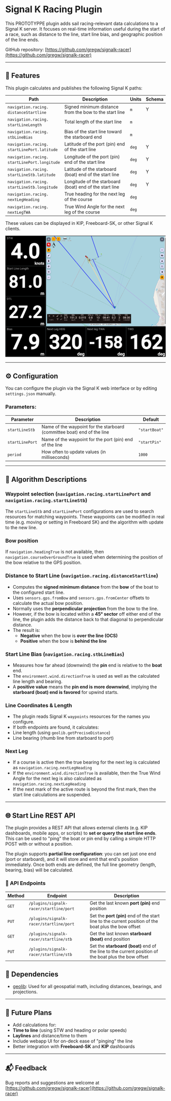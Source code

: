 # Signal K Racing Plugin

This PROTOTYPPE plugin adds sail racing-relevant data calculations to a Signal K server. It focuses on real-time information useful during the start of a race, such as distance to the line, start line bias, and geographic position of the line ends.

GitHub repository: [https://github.com/gregw/signalk-racer](https://github.com/gregw/signalk-racer)

---

## 📌 Features

This plugin calculates and publishes the following Signal K paths:

| Path                                        | Description                                             | Units   | Schema |
|---------------------------------------------|---------------------------------------------------------|---------|--------|
| `navigation.racing.`<br/>`distanceStartline`       | Signed minimum distance from the bow to the start line  | `m`     | Y      |
| `navigation.racing.`<br/>`startLineLength`         | Total length of the start line                          | `m`     |        |
| `navigation.racing.`<br/>`stbLineBias`             | Bias of the start line toward the starboard end         | `m`     |        |
| `navigation.racing.`<br/>`startLinePort.latitude`  | Latitude of the port (pin) end of the start line        | `deg`   | Y      |
| `navigation.racing.`<br/>`startLinePort.longitude` | Longitude of the port (pin) end of the start line       | `deg`   | Y      |
| `navigation.racing.`<br/>`startLineStb.latitude`   | Latitude of the starboard (boat) end of the start line  | `deg`   | Y      |
| `navigation.racing.`<br/>`startLineStb.longitude`  | Longitude of the starboard (boat) end of the start line | `deg`   | Y      |
| `navigation.racing.`<br/>`nextLegHeading`          | True heading for the next leg of the course             | `deg`   |        |
| `navigation.racing.`<br/>`nextLegTWA`              | True Wind Angle for the next leg of the course          | `deg`   |        |

These values can be displayed in KIP, Freeboard-SK, or other Signal K clients.

![KIP and Freeboard Screenshot](kip-freeboard-screenshot.png)

---


## ⚙️ Configuration

You can configure the plugin via the Signal K web interface or by editing `settings.json` manually.

### Parameters:

| Parameter          | Description                                                                           | Default       |
|--------------------|---------------------------------------------------------------------------------------|---------------|
| `startLineStb`     | Name of the waypoint for the starboard (committee boat) end of the line               | `"startBoat"` |
| `startLinePort`    | Name of the waypoint for the port (pin) end of the line                               | `"startPin"`  |
| `period`           | How often to update values (in milliseconds)                                          | `1000`        |

---

## 🧠 Algorithm Descriptions

### Waypoint selection (`navigation.racing.startLinePort` and `navigation.racing.startLineStb`)

The `startLineStb` and `startLinePort` configurations are used to search resources for matching waypoints. These waypoints can be modified in real time (e.g. moving or setting in Freeboard SK) and the algorithm with update to the new line.

### Bow position

If `navigation.headingTrue` is not available, then `navigation.courseOverGroundTrue` is used when determining the position of the bow relative to the GPS position.

### Distance to Start Line (`navigation.racing.distanceStartline`)

- Computes the **signed minimum distance** from the **bow** of the boat to the configured start line.
- Uses `sensors.gps.fromBow` and `sensors.gps.fromCenter` offsets to calculate the actual bow position.
- Normally uses the **perpendicular projection** from the bow to the line.
- However, if the bow is located within a **45° sector** off either end of the line, the plugin adds the distance back to that diagonal to perpendicular distance.
- The result is:
    - **Negative** when the bow is **over the line (OCS)**
    - **Positive** when the bow is **behind the line**

### Start Line Bias (`navigation.racing.stbLineBias`)

- Measures how far ahead (downwind) the **pin** end is relative to the **boat** end.
- The `environment.wind.directionTrue` is used as well as the calculated line length and bearing.
- A **positive value** means the **pin end is more downwind**, implying the **starboard (boat) end is favored** for upwind starts.

### Line Coordinates & Length

- The plugin reads Signal K `waypoints` resources for the names you configure.
- If both endpoints are found, it calculates:
- Line length (using `geolib.getPreciseDistance`)
- Line bearing (rhumb line from starboard to port)

### Next Leg
- If a course is active then the true bearing for the next leg is calculated as `navigation.racing.nextLegHeading`
- If the `environment.wind.directionTrue` is available, then the True Wind Angle for the next leg is also calculated as `navigation.racing.nextLegHeading`
- If the next mark of the active route is beyond the first mark, then the start line calculations are suspended.

---

## 🌐 Start Line REST API

The plugin provides a REST API that allows external clients (e.g. KIP dashboards, mobile apps, or scripts) to **set or query the start line ends**. This can be used to "ping" the boat or pin end by calling a simple HTTP POST with or without a position.

The plugin supports **partial line configuration**: you can set just one end (port or starboard), and it will store and emit that end's position immediately. Once both ends are defined, the full line geometry (length, bearing, bias) will be calculated.

### 📮 API Endpoints

| Method | Endpoint                                 | Description                                                                                          |
|--------|------------------------------------------|------------------------------------------------------------------------------------------------------|
| `GET`  | `/plugins/signalk-racer/startline/port`  | Get the last known **port (pin)** end position                                                       |
| `PUT`  | `/plugins/signalk-racer/startline/port`  | Set the **port (pin)** end of the start line to the current position of the boat plus the bow offset |
| `GET`  | `/plugins/signalk-racer/startline/stb`   | Get the last known **starboard (boat)** end position                                                 |
| `PUT`  | `/plugins/signalk-racer/startline/stb`   | Set the **starboard (boat)** end of the line to the current position of the boat plus the bow offset |


## 🔄 Dependencies

- [geolib](https://github.com/manuelbieh/geolib): Used for all geospatial math, including distances, bearings, and projections.

---

## 🧪 Future Plans

- Add calculations for:
- **Time to line** (using STW and heading or polar speeds)
- **Laylines** and distance/time to them
- Include webapp UI for on-deck ease of "pinging" the line
- Better integration with **Freeboard-SK** and **KIP** dashboards

---

## 📬 Feedback

Bug reports and suggestions are welcome at  
[https://github.com/gregw/signalk-racer](https://github.com/gregw/signalk-racer)